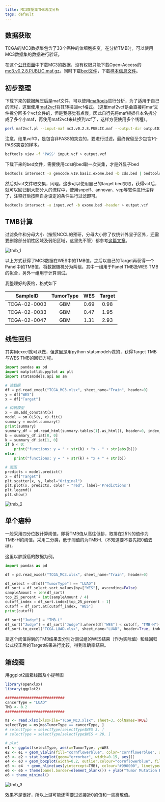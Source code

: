 ```yaml
---
title: MC3数据集TMB浅度分析
tags: default
---
```


## 数据获取
TCGA的MC3数据集包含了33个癌种的体细胞突变，在分析TMB时，可以使用MC3数据集的数据进行验证。

在这个[公开页面](https://gdc.cancer.gov/about-data/publications/mc3-2017)中下载MC3的数据，没有权限只能下载Open-Access的[mc3.v0.2.8.PUBLIC.maf.gz](https://api.gdc.cancer.gov/data/1c8cfe5f-e52d-41ba-94da-f15ea1337efc)。同时下载[bed文件](https://api.gdc.cancer.gov/data/7f0d3ab9-8bef-4e3b-928a-6090caae885b)，下载[样本信息文件](https://api.gdc.cancer.gov/data/1b5f413e-a8d1-4d10-92eb-7c4ae739ed81)。


## 初步整理

下载下来的数据解压后是maf文件，可以使用[maftools](https://www.bioconductor.org/packages/devel/bioc/vignettes/maftools/inst/doc/maftools.html)进行分析，为了适用于自己的流程，这里使用[maf2vcf](https://github.com/mskcc/vcf2maf)将其转换回vcf格式。（这里maf2vcf是会直接将maf文件拆分回多个vcf文件的，但是我感觉有点慢，因此自行先将maf根据样本名拆分成了多个小maf，再使用maf2vcf来转换到vcf了，这样方便使用多个线程）。

```bash
perl maf2vcf.pl --input-maf mc3.v0.2.8.PUBLIC.maf --output-dir outputDir --ref-fasta GRCh37.fa
```

注意，结果vcf中，是包含非PASS的突变的，要进行过滤，最终保留至少包含1个PASS突变的样本。

```bash
bcftools view -f 'PASS' input.vcf > output.vcf
```

下载下来的bed文件，需要使用cds的bed取一次交集，才是外显子bed

```bash
bedtools intersect -a gencode.v19.basic.exome.bed -b cds.bed | bedtools sort -i - | bedtools merge -i - > exome.bed
```

然后对vcf文件取交集，同理，这步可以使用自己的target bed来取，获得vcf后，就可以回归到大部分人的流程中，使用snpeff、annovar、vep等软件进行注释了，注释好后按照自身设定的条件进行过滤即可。

```bash
bedtools intersect -a input.vcf -b exome.bed -header > output.vcf
```

## TMB计算
过滤条件和分母大小（按照NCCL的预研，分母大小除了仅统计外显子区外，还需要删除部分阴性区域及弱阳区域，这里先不管）都参考[这篇文章](https://www.ncbi.nlm.nih.gov/pmc/articles/PMC7174078/)。

![tmb_1](https://raw.githubusercontent.com/pzweuj/pzweuj.github.io/master/downloads/images/MC3_TMB_1.png)

以上方式获得了MC3数据在WES中的TMB值，之后以自己的Target再获得一个Panel中的TMB值，将数据随机分为两组，其中一组用于Panel TMB及WES TMB的拟合，另外一组用于计算测试。

我整理好的表格，格式如下

|   SampleID   | TumorType | WES  | Target |
| :----------: | :-------: | :--: | :----: |
| TCGA-02-0003 |    GBM    | 0.69 |  0.98  |
| TCGA-02-0033 |    GBM    | 0.47 |  1.95  |
| TCGA-02-0047 |    GBM    | 1.31 |  2.93  |



## 线性回归
其实用excel就可以做，但这里是用python statsmodels做的，获得Target TMB与WES TMB的回归方程。

```python
import pandas as pd
import matplotlib.pyplot as plt
import statsmodels.api as sm

# 读数据
df = pd.read_excel("TCGA_MC3.xlsx", sheet_name="Train", header=0)
y = df["WES"]
x = df["Target"]

# 构筑模型
x = sm.add_constant(x)
model = sm.OLS(y, x).fit()
summary = model.summary()
print(summary)
summary_df = pd.read_html(summary.tables[1].as_html(), header=0, index_col=0)[0]
b = summary_df.iat[0, 0]
k = summary_df.iat[1, 0]
if b < 0:
    print("functions: y = " + str(k) + "x - " + str(abs(b)))
else:
    print("functions: y = " + str(k) + "x + " + str(b))

# 画图
predicts = model.predict()
x = df["Target"]
plt.scatter(x, y, label="Original")
plt.plot(x, predicts, color = "red", label='Predictions')
plt.legend()
plt.show()
```

![tmb_2](https://raw.githubusercontent.com/pzweuj/pzweuj.github.io/master/downloads/images/MC3_TMB_2.png)

## 单个癌种

一般采用四分位数计算阈值，即将TMB值从高往低排，取排在25%的值作为TMB-H的阈值，采用二分类，低于阈值的为TMB-L（不知道要不要先把0值去掉）。

这里以肺腺癌的数据为例。

```python
import pandas as pd

df = pd.read_excel("TCGA_MC3.xlsx", sheet_name="Train", header=0)

df_select = df[df["TumorType"] == "LUAD"]
df_sort = df_select.sort_values(by=["WES"], ascending=False)
sampleAmount = len(df_sort)
top_25_percent = int(sampleAmount / 4)
cutoff_index = df_sort.index[top_25_percent - 1]
cutoff = df_sort.at[cutoff_index, "WES"]
print(cutoff)

df_sort["Judge"] = "TMB-L"
df_sort["Judge"] = df_sort["Judge"].where(df["WES"] < cutoff, "TMB-H") 
df_sort.to_excel("TCGA.LUAD.xlsx", sheet_name="LUAD", header=True, index=False)
```

拿这个阈值得到的TMB结果去分别对测试组的WES结果（作为实际值）和经回归公式校正后的Target结果进行比较，得到准确率结果。

## 箱线图
用ggplot2画箱线图及小提琴图

```R
library(openxlsx)
library(ggplot2)

###########################
cancerType = "LUAD"
TMB <- 8.2
###########################

ms <- read.xlsx(xlsxFile="TCGA_MC3.xlsx", sheet=3, colNames=TRUE)
selectType = ms[ms$TumorType == cancerType, ]
# selectType = selectType[selectType$WES 3, ]
# selectType = selectType[selectType$WES < 20, ]

# plot
e1 <- ggplot(selectType, aes(x=TumorType, y=WES
e2 <- e1 + geom_violin(fill="cornflowerblue", color="cornflowerblue", scale="width") + coord_flip()
e3 <- e2 + stat_boxplot(geom="errorbar", width=0.15, aes())
e4 <- e3 + geom_boxplot(width=0.2, outlier.colour="cornflowerblue", fill="cornflowerblue")
e5 <- e4  + geom_hline(aes(yintercept=TMB), colour="#990000", linetype="dashed", size=1)
e6 <- e5 + theme(panel.border=element_blank()) + ylab("Tumor Mutation Burden") + xlab("")
e6 + theme_minimal()
```

![tmb_3](https://raw.githubusercontent.com/pzweuj/pzweuj.github.io/master/downloads/images/MC3_TMB_3.png)


效果不是很好，所以上游可能还需要过滤接近0的值和一些离散值。












